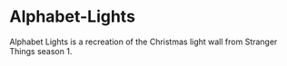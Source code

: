 # Alphabet-Lights
Alphabet Lights is a recreation of the Christmas light wall from Stranger Things season 1.
